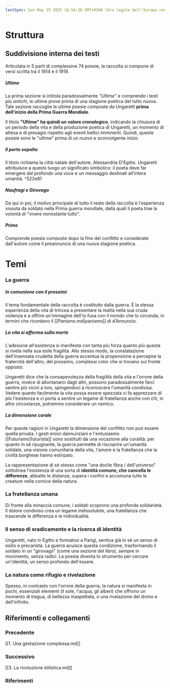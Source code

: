 ```yaml
---
lastSync: Sun May 25 2025 18:54:36 GMT+0200 (Ora legale dell’Europa centrale)
---
```

# Struttura
## Suddivisione interna dei testi
Articolata in 5 parti di complessive 74 poesie, la raccolta si compone di versi scritta tra il 1914 e il 1919.

##### *Ultime*
La prima sezione si intitola paradossalmente *"Ultime"* e comprende i testi più *antichi*, le ultime prove prima di una stagione poetica del tutto nuova. Tale sezione raccoglie le ultime poesie composte da Ungaretti **prima dell'inizio della Prima Guerra Mondiale**.

Il titolo **"Ultime" ha quindi un valore cronologico**, indicando la chiusura di un periodo della vita e della produzione poetica di Ungaretti, un momento di attesa e di presagio rispetto agli eventi bellici imminenti. Quindi, queste poesie sono le "ultime" prima di un nuovo e sconvolgente inizio.


##### *Il porto sepolto*
Il titolo richiama la città natale dell'autore, Alessandria D'Egitto. Ungaretti attribuisce a questo luogo un significato simbolico: il poeta deve far emergere dal profondo una voce e un messaggio destinati all'intera umanità. ^522e81


##### *Naufragi* e *Girovago*
Da qui in poi, il motivo principale di tutto il resto della raccolta è l'esperienza vissuta da soldato nella Prima guerra mondiale, dalla quali il poeta trae la volontà di "vivere nonostante tutto".


##### *Prime*
Comprende poesie composte dopo la fine del conflitto e considerate dall'autore come il preannuncio di una nuova stagione poetica.


# Temi
### La guerra
##### In comunione con il prossimi
Il tema fondamentale della raccolta è costituito dalla guerra. È la stessa esperienza della vita di trincea a presentare la realtà nella sua cruda violenza e a offrire un'immagine dell'io fusa con il mondo che lo circonda, in termini che ricordano il [[Panismo.md|panismo]] di d'Annunzio.

##### La vita si afferma sulla morte
L'adesione all'esistenza si manifesta con tanta più forza quanto più questa si rivela nella sua esile fragilità. Allo stesso modo, la constatazione dell'insensata crudeltà della guerra accentua la propensione a percepire la fraternità dell'altro, del prossimo, complessi color che si trovano sul fronte opposto.

Ungaretti dice che la consapevolezza della fragilità della vita e l'orrore della guerra, invece di allontanarci dagli altri, possono paradossalmente farci sentire più vicini a loro, spingendoci a riconoscere l'umanità condivisa. Vedere quanto facilmente la vita possa essere spezzata ci fa apprezzare di più l'esistenza e ci porta a sentire un legame di fratellanza anche con chi, in altre circostanze, potremmo considerare un nemico.


##### La dimensione corale
Per queste ragioni in Ungaretti la dimensione del conflitto non può essere quella privata. I gesti eroici dannunziani e l'entusiasmo [[Futurismo|futurista]] sono sostituiti da una vocazione alla coralità: per quanto in sé ripugnante, la guerra permette di riscoprire un'umanità solidale, una visione comunitaria della vita, l'amore e la fratellanza che la civiltà borghese hanno estirpato.

La rappresentazione di sé stesso come "una docile fibra / dell'universo" sottolinea l'esistenza di una sorta di **identità comune, che cancella le differenze**, abbatte le distanze, supera i confini e accomuna tutte le creature nella cornice della natura.

### La fratellanza umana
Di fronte alla minaccia comune, i soldati scoprono una profonda solidarietà. Il dolore condiviso crea un legame indissolubile, una fratellanza che trascende le differenza e le individualità.

### Il senso di sradicamento e la ricerca di identità
Ungaretti, nato in Egitto e formatosi a Parigi, sentiva già in sé un senso di esilio e precarietà. La guerra acuisce questa condizione, trasformando il soldato in un "girovago" (come una sezione del libro), sempre in movimento, senza radici. La poesia diventa lo strumento per cercare un'identità, un senso profondo dell'essere.

### La natura come rifugio e rivelazione
Spesso, in contrasto con l'orrore della guerra, la natura si manifesta in pochi, essenziali elementi (il sole, l'acqua, gli alberi) che offrono un momento di tregua, di bellezza inaspettata, o una rivelazione del divino e dell'infinito.

Riferimenti e collegamenti
---
### Precedente
[[1. Una gestazione complessa.md]]

### Successivo
[[3. La rivoluzione stilistica.md]]

### Riferimenti
